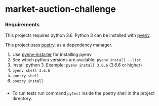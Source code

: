# market-auction-challenge

### Requirements

This projects requires python 3.6.
Python 3 can be installed with [pyenv](https://github.com/pyenv/pyenv).

This project uses [poetry](https://python-poetry.org/). as a dependency manager.

1. Use [pyenv-installer](https://github.com/pyenv/pyenv-installer) for installing pyenv
2. See which python versions are available: `pyenv install --list`
3. Install python 3. Example: `pyenv install 3.6.6` (3.6.6 or higher)
4. `pyenv shell 3.6.6`
5. `poetry shell`
6. `poetry install`

### 
- To run tests run command `pytest` inside the poetry shell in the project directory.
